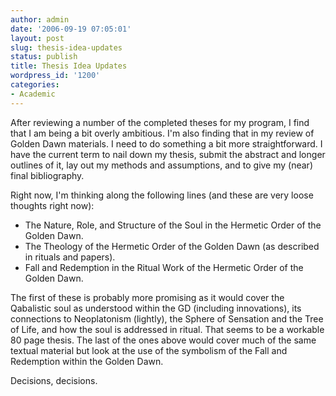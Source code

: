 ```yaml
---
author: admin
date: '2006-09-19 07:05:01'
layout: post
slug: thesis-idea-updates
status: publish
title: Thesis Idea Updates
wordpress_id: '1200'
categories:
- Academic
---
```

After reviewing a number of the completed theses for my program, I find that I am being a bit overly ambitious. I'm also finding that in my review of Golden Dawn materials. I need to do something a bit more straightforward. I have the current term to nail down my thesis, submit the abstract and longer outlines of it, lay out my methods and assumptions, and to give my (near) final bibliography.

Right now, I'm thinking along the following lines (and these are very loose thoughts right now):
<ul>
	<li>The Nature, Role, and Structure of the Soul in the Hermetic Order of the Golden Dawn.</li>
	<li>The Theology of the Hermetic Order of the Golden Dawn (as described in rituals and papers).</li>
	<li>Fall and Redemption in the Ritual Work of the Hermetic Order of the Golden Dawn.</li>
</ul>
The first of these is probably more promising as it would cover the Qabalistic soul as understood within the GD (including innovations), its connections to Neoplatonism (lightly), the Sphere of Sensation and the Tree of Life, and how the soul is addressed in ritual. That seems to be a workable 80 page thesis. The last of the ones above would cover much of the same textual material but look at the use of the symbolism of the Fall and Redemption within the Golden Dawn.

Decisions, decisions.
